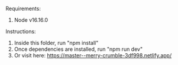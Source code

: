Requirements:

1. Node v16.16.0

Instructions:

1. Inside this folder, run "npm install"
2. Once dependencies are installed, run "npm run dev"
3. Or visit here: https://master--merry-crumble-3df998.netlify.app/
